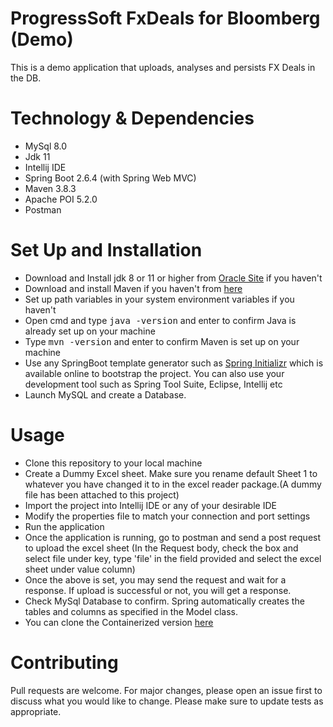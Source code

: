 # ProgressSoft FxDeals for Bloomberg (Demo)
This is a demo application that uploads, analyses and persists FX Deals in the DB.


# Technology & Dependencies
- MySql 8.0
- Jdk 11
- Intellij IDE
- Spring Boot 2.6.4 (with Spring Web MVC)
- Maven 3.8.3
- Apache POI 5.2.0
- Postman 


# Set Up and Installation
- Download and Install jdk 8 or 11 or higher from [Oracle Site](https://www.oracle.com/java/technologies/downloads/) if you haven't
- Download and install Maven if you haven't from [here](https://maven.apache.org/download.cgi)
- Set up path variables in your system environment variables if you haven't
- Open cmd and type <kbd>java -version</kbd> and enter to confirm Java is already set up on your machine
- Type <kbd>mvn -version</kbd> and enter to confirm Maven is set up on your machine
- Use any SpringBoot template generator such as [Spring Initializr](https://start.spring.io/) which is available online to bootstrap the project. You can also use your development tool such as Spring Tool Suite, Eclipse, Intellij etc
- Launch MySQL and create a Database.


# Usage
- Clone this repository to your local machine
- Create a Dummy Excel sheet. Make sure you rename default Sheet 1 to whatever you have changed it to in the excel reader package.(A dummy file has been attached to this project)
- Import the project into Intellij IDE or any of your desirable IDE
- Modify the properties file to match your connection and port settings
- Run the application
- Once the application is running, go to postman and send a post request to upload the excel sheet (In the Request body, check the box and select file under key, type 'file' in the field provided and select the excel sheet under value column)
- Once the above is set, you may send the request and wait for a response. If upload is successful or not, you will get a response.
- Check MySql Database to confirm. Spring automatically creates the tables and columns as specified in the Model class.
- You can clone the Containerized version [here](https://github.com/oluwin/progress-soft-fxdeals-docker-compose)


# Contributing
Pull requests are welcome. For major changes, please open an issue first to discuss what you would like to change.
Please make sure to update tests as appropriate.

